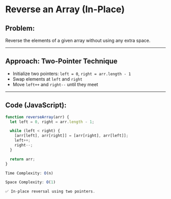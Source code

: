 # Reverse an Array (In-Place)

## Problem:
Reverse the elements of a given array without using any extra space.

---

## Approach: Two-Pointer Technique

- Initialize two pointers: `left = 0`, `right = arr.length - 1`
- Swap elements at `left` and `right`
- Move `left++` and `right--` until they meet

---

## Code (JavaScript):

```js
function reverseArray(arr) {
  let left = 0, right = arr.length - 1;

  while (left < right) {
    [arr[left], arr[right]] = [arr[right], arr[left]];
    left++;
    right--;
  }

  return arr;
}

Time Complexity: O(n)

Space Complexity: O(1)

✅ In-place reversal using two pointers.